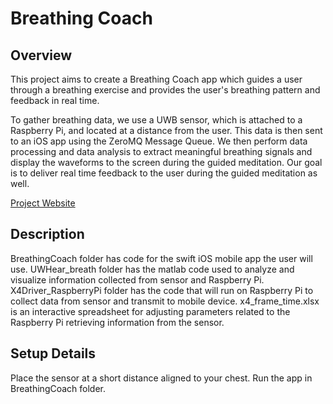 # Breathing Coach


## Overview

This project aims to create a Breathing Coach app which guides a user through a breathing exercise and provides the user's breathing pattern and feedback in real time. 

To gather breathing data, we use a UWB sensor, which is attached to a Raspberry Pi, and located at a distance from the user. This data is then sent to an iOS app using the ZeroMQ Message Queue. We then perform data processing and data analysis to extract meaningful breathing signals and display the waveforms to the screen during the guided meditation. Our goal is to deliver real time feedback to the user during the guided meditation as well.

[Project Website](docs/index.md)


## Description

BreathingCoach folder has code for the swift iOS mobile app the user will use. UWHear_breath folder has the matlab code used to analyze and visualize information collected from sensor and Raspberry Pi. X4Driver_RaspberryPi folder has the code that will run on Raspberry Pi to collect data from sensor and transmit to mobile device. x4_frame_time.xlsx is an interactive spreadsheet for adjusting parameters related to the Raspberry Pi retrieving information from the sensor. 


## Setup Details

Place the sensor at a short distance aligned to your chest. Run the app in BreathingCoach folder.


